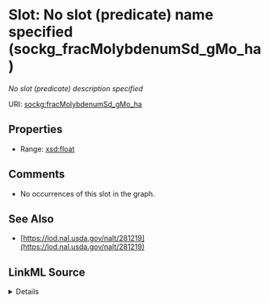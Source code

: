 

# Slot: No slot (predicate) name specified (sockg_fracMolybdenumSd_gMo_ha)


_No slot (predicate) description specified_







URI: [sockg:fracMolybdenumSd_gMo_ha](https://idir.uta.edu/sockg-ontology/docs/fracMolybdenumSd_gMo_ha)



<!-- no inheritance hierarchy -->








## Properties

* Range: [xsd:float](http://www.w3.org/2001/XMLSchema#float)





## Comments

* No occurrences of this slot in the graph.

## See Also

* [https://lod.nal.usda.gov/nalt/281219](https://lod.nal.usda.gov/nalt/281219)



## LinkML Source

<details>

```yaml
name: sockg_fracMolybdenumSd_gMo_ha
description: No slot (predicate) description specified
title: No slot (predicate) name specified
comments:
- No occurrences of this slot in the graph.
from_schema: soc-kg
see_also:
- https://lod.nal.usda.gov/nalt/281219
rank: 1000
domain: sockg_YieldNutrientUptake
slot_uri: sockg:fracMolybdenumSd_gMo_ha
alias: sockg_fracMolybdenumSd_gMo_ha
range: float

```
</details>